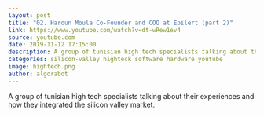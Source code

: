 ```yaml
---
layout: post
title: "02. Haroun Moula Co-Founder and COO at Epilert (part 2)"
link: https://www.youtube.com/watch?v=dt-wRew1ev4
source: youtube.com
date: 2019-11-12 17:15:00
description: A group of tunisian high tech specialists talking about their experiences and how they integrated the silicon valley market
categories: silicon-valley highteck software hardware youtube
image: hightech.png
author: algorabot
---
```

A group of tunisian high tech specialists talking about their experiences and how they integrated the silicon valley market.
